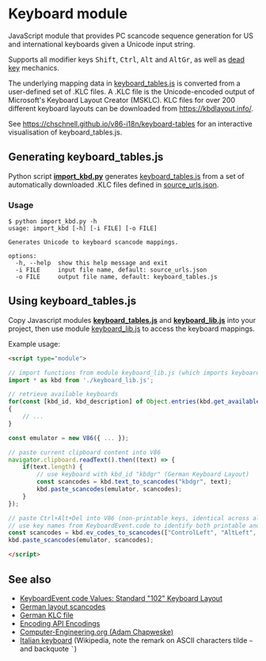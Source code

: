 # Keyboard module

JavaScript module that provides PC scancode sequence generation for US and international keyboards given a Unicode input string.

Supports all modifier keys <kbd>Shift</kbd>, <kbd>Ctrl</kbd>, <kbd>Alt</kbd> and <kbd>AltGr</kbd>, as well as [dead key](https://en.wikipedia.org/wiki/Dead_key) mechanics.

The underlying mapping data in [keyboard_tables.js](keyboard_tables.js) is converted from a user-defined set of .KLC files. A .KLC file is the Unicode-encoded output of Microsoft's Keyboard Layout Creator (MSKLC). KLC files for over 200 different keyboard layouts can be downloaded from https://kbdlayout.info/.

See https://chschnell.github.io/v86-i18n/keyboard-tables for an interactive visualisation of keyboard_tables.js.

## Generating keyboard_tables.js

Python script **[import_kbd.py](import_kbd.py)** generates [keyboard_tables.js](keyboard_tables.js) from a set of automatically downloaded .KLC files defined in [source_urls.json](source_urls.json).

### Usage

    $ python import_kbd.py -h
    usage: import_kbd [-h] [-i FILE] [-o FILE]

    Generates Unicode to keyboard scancode mappings.

    options:
      -h, --help  show this help message and exit
      -i FILE     input file name, default: source_urls.json
      -o FILE     output file name, default: keyboard_tables.js

## Using keyboard_tables.js

Copy Javascript modules **[keyboard_tables.js](keyboard_tables.js)** and **[keyboard_lib.js](keyboard_lib.js)** into your project, then use module [keyboard_lib.js](keyboard_lib.js) to access the keyboard mappings.

Example usage:

```HTML
<script type="module">

// import functions from module keyboard_lib.js (which imports keyboard_tables.js)
import * as kbd from './keyboard_lib.js';

// retrieve available keyboards
for(const [kbd_id, kbd_description] of Object.entries(kbd.get_available_keyboards()))
{
    // ...
}

const emulator = new V86({ ... });

// paste current clipboard content into V86
navigator.clipboard.readText().then((text) => {
    if(text.length) {
        // use keyboard with kbd_id "kbdgr" (German Keyboard Layout)
        const scancodes = kbd.text_to_scancodes("kbdgr", text);
        kbd.paste_scancodes(emulator, scancodes);
    }
});

// paste Ctrl+Alt+Del into V86 (non-printable keys, identical across all keyboard layouts)
// use key names from KeyboardEvent.code to identify both printable and non-printable keys
const scancodes = kbd.ev_codes_to_scancodes(["ControlLeft", "AltLeft", "Delete"]);
kbd.paste_scancodes(emulator, scancodes);

</script>
```

## See also

- [KeyboardEvent code Values: Standard "102" Keyboard Layout](https://www.w3.org/TR/uievents-code/#keyboard-102)
- [German layout scancodes](https://kbdlayout.info/KBDGR/scancodes)
- [German KLC file](https://kbdlayout.info/kbdgr/download/klc)
- [Encoding API Encodings](https://developer.mozilla.org/en-US/docs/Web/API/Encoding_API/Encodings)
- [Computer-Engineering.org (Adam Chapweske)](https://web.archive.org/web/20180302004814/https://computer-engineering.org/)
- [Italian keyboard](https://en.wikipedia.org/wiki/List_of_QWERTY_keyboard_language_variants#Italian) (Wikipedia, note the remark on ASCII characters tilde `~` and backquote `` ` ``)
